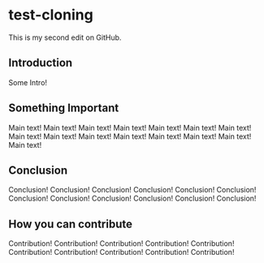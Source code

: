 # test-cloning

This is my second edit on GitHub.

## Introduction
Some Intro!

## Something Important
Main text! Main text! Main text! Main text! Main text! 
Main text! Main text! Main text! Main text! Main text! 
Main text! Main text! Main text! Main text! Main text! 

## Conclusion
Conclusion! Conclusion! Conclusion! Conclusion! Conclusion! Conclusion! 
Conclusion! Conclusion! Conclusion! Conclusion! Conclusion! Conclusion! 

## How you can contribute
Contribution! Contribution! Contribution! Contribution! Contribution! 
Contribution! Contribution! Contribution! Contribution! Contribution! 